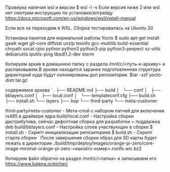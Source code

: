 Проверка наличия wsl и версии
$ wsl -l -v
Если версия ниже 2 или wsl нет смотрим  инструкцию по установке/апгрейду https://docs.microsoft.com/en-us/windows/wsl/install-manual

Если все ок переходим в WSL. Сборка тестировалась на Ubuntu 20

Установка пакетов для нормальной работы Yocto
$ sudo apt-get install gawk wget git-core diffstat unzip texinfo gcc-multilib build-essential chrpath socat cpio python python3 python3-pip python3-pexpect xz-utils debianutils iputils-ping libsdl1.2-dev xterm

Копируем архив в домашнюю папку c раздела /mnt/c/<путь-к-архиву> и распаковывем.В архиве находится заранее подготовленная 
структура директорий куда будут склонированы доп репозитории.
$tar -xzf yocto-distr.tar.gz

содержимое архива
`
.
├── README.md
├── build
│   └── conf
│       ├── bblayers.conf
│       ├── local.conf
│       └── templateconf.cfg
├── build.sh
├── install.sh
└── layers
    ├── bsp
    └── third-party
        └── meta-customer

third-party/meta-customer   - Мета-слой с набором патчей для включения rs485 в драйвере ядра
build/local.conf            - Настройка сборки дистрибутива, сейчас дефолтная сборка для разработки + поддержка deb
build/bblayers.conf         - Настройка слоев участвующих в сборке
$ install.sh                - Скрипт инициализации репозиториев
$ build.sh                  - Скрипт старта сборки
`
После завершения сборки образ для SD карты будет лежать в директории
./build/tmp/deploy/images/orange-pi-zero/core-image-minimal-orange-pi-zero-<какойто номер>.rootfs.wic.bz2

Копируем файл обратно на раздел /mnt/c/<папка> и записываем его https://www.balena.io/etcher/


